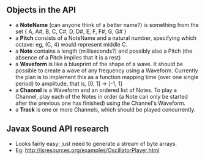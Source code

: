 ## Objects in the API

* a **NoteName** (can anyone think of a better name?) is something from the set { A, A#, B, C, C#, D, D#, E, F, F#, G, G# }
* a **Pitch** consists of a NoteName and a natural number, specifying which octave: eg, (C, 4) would represent middle C.
* a **Note** contains a length (milliseconds?) and possibly also a Pitch (the absence of a Pitch implies that it is a rest)
* a **Waveform** is like a blueprint of the shape of a wave. It should be possible to create a wave of any frequency using a Waveform. Currently the plan is to implement this as a function mapping time (over one single period) to amplitude, that is, [0, 1] -> [-1, 1]
* a **Channel** is a Waveform and an ordered list of Notes. To play a Channel, play each of the Notes in order (a Note can only be started after the previous one has finished) using the Channel's Waveform.
* a **Track** is one or more Channels, which should be played concurrently.

## Javax Sound API research

* Looks fairly easy; just need to generate a stream of byte arrays.
* Eg: http://jsresources.org/examples/OscillatorPlayer.html
